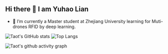 ## Hi there 👋 I am Yuhao Lian
- 🌱 I’m currently a Master student at Zhejiang University learning for Muti-drones RFID by deep learning.

![Taot's GitHub stats](https://github-readme-stats.vercel.app/api?username=YuhaoLian) ![Top Langs](https://github-readme-stats.vercel.app/api/top-langs/?username=YuhaoLian&size_weight=0.1&count_weight=0.1&langs_count=6)

![Taot's github activity graph](https://github-readme-activity-graph.vercel.app/graph?username=YuhaoLian&theme=xcode)





<!--
**YuhaoLian/YuhaoLian** is a ✨ _special_ ✨ repository because its `README.md` (this file) appears on your GitHub profile.

Here are some ideas to get you started:

- 🔭 I’m currently working on ...
- 🌱 I’m currently learning ...
- 👯 I’m looking to collaborate on ...
- 🤔 I’m looking for help with ...
- 💬 Ask me about ...
- 📫 How to reach me: ...
- 😄 Pronouns: ...
- ⚡ Fun fact: ...
-->
